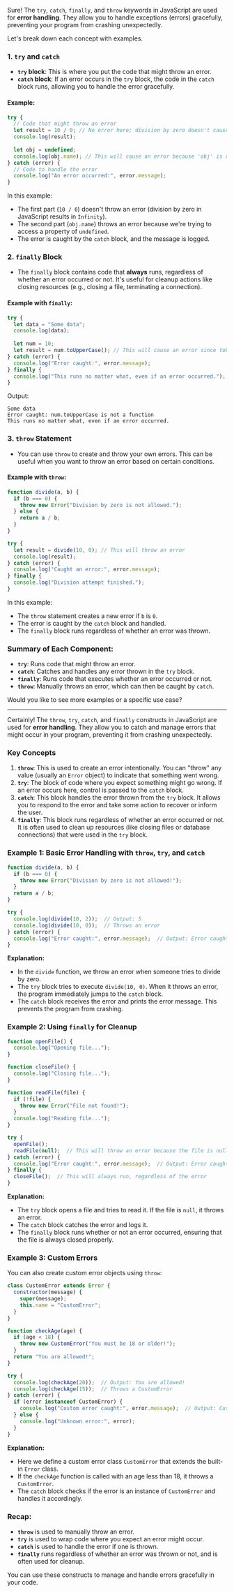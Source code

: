 Sure! The `try`, `catch`, `finally`, and `throw` keywords in JavaScript are used for **error handling**. They allow you to handle exceptions (errors) gracefully, preventing your program from crashing unexpectedly.

Let's break down each concept with examples.

### 1. **`try` and `catch`**
- **`try` block**: This is where you put the code that might throw an error.
- **`catch` block**: If an error occurs in the `try` block, the code in the `catch` block runs, allowing you to handle the error gracefully.

#### Example:

```javascript
try {
  // Code that might throw an error
  let result = 10 / 0; // No error here; division by zero doesn't cause an exception in JavaScript
  console.log(result);
  
  let obj = undefined;
  console.log(obj.name); // This will cause an error because 'obj' is undefined
} catch (error) {
  // Code to handle the error
  console.log("An error occurred:", error.message);
}
```

In this example:
- The first part (`10 / 0`) doesn't throw an error (division by zero in JavaScript results in `Infinity`).
- The second part (`obj.name`) throws an error because we're trying to access a property of `undefined`.
- The error is caught by the `catch` block, and the message is logged.

### 2. **`finally` Block**
- The `finally` block contains code that **always** runs, regardless of whether an error occurred or not. It's useful for cleanup actions like closing resources (e.g., closing a file, terminating a connection).

#### Example with `finally`:

```javascript
try {
  let data = "Some data";
  console.log(data);
  
  let num = 10;
  let result = num.toUpperCase(); // This will cause an error since toUpperCase is not a method of number
} catch (error) {
  console.log("Error caught:", error.message);
} finally {
  console.log("This runs no matter what, even if an error occurred.");
}
```

Output:
```
Some data
Error caught: num.toUpperCase is not a function
This runs no matter what, even if an error occurred.
```

### 3. **`throw` Statement**
- You can use `throw` to create and throw your own errors. This can be useful when you want to throw an error based on certain conditions.

#### Example with `throw`:

```javascript
function divide(a, b) {
  if (b === 0) {
    throw new Error("Division by zero is not allowed.");
  } else {
    return a / b;
  }
}

try {
  let result = divide(10, 0); // This will throw an error
  console.log(result);
} catch (error) {
  console.log("Caught an error:", error.message);
} finally {
  console.log("Division attempt finished.");
}
```

In this example:
- The `throw` statement creates a new error if `b` is `0`.
- The error is caught by the `catch` block and handled.
- The `finally` block runs regardless of whether an error was thrown.

### Summary of Each Component:
- **`try`**: Runs code that might throw an error.
- **`catch`**: Catches and handles any error thrown in the `try` block.
- **`finally`**: Runs code that executes whether an error occurred or not.
- **`throw`**: Manually throws an error, which can then be caught by `catch`.

Would you like to see more examples or a specific use case?

---

Certainly! The `throw`, `try`, `catch`, and `finally` constructs in JavaScript are used for **error handling**. They allow you to catch and manage errors that might occur in your program, preventing it from crashing unexpectedly.

### Key Concepts

1. **`throw`**: This is used to create an error intentionally. You can "throw" any value (usually an `Error` object) to indicate that something went wrong.
2. **`try`**: The block of code where you expect something might go wrong. If an error occurs here, control is passed to the `catch` block.
3. **`catch`**: This block handles the error thrown from the `try` block. It allows you to respond to the error and take some action to recover or inform the user.
4. **`finally`**: This block runs regardless of whether an error occurred or not. It is often used to clean up resources (like closing files or database connections) that were used in the `try` block.

### Example 1: Basic Error Handling with `throw`, `try`, and `catch`

```javascript
function divide(a, b) {
  if (b === 0) {
    throw new Error("Division by zero is not allowed!");
  }
  return a / b;
}

try {
  console.log(divide(10, 2));  // Output: 5
  console.log(divide(10, 0));  // Throws an error
} catch (error) {
  console.log("Error caught:", error.message);  // Output: Error caught: Division by zero is not allowed!
}
```

**Explanation:**
- In the `divide` function, we throw an error when someone tries to divide by zero.
- The `try` block tries to execute `divide(10, 0)`. When it throws an error, the program immediately jumps to the `catch` block.
- The `catch` block receives the error and prints the error message. This prevents the program from crashing.

### Example 2: Using `finally` for Cleanup

```javascript
function openFile() {
  console.log("Opening file...");
}

function closeFile() {
  console.log("Closing file...");
}

function readFile(file) {
  if (!file) {
    throw new Error("File not found!");
  }
  console.log("Reading file...");
}

try {
  openFile();
  readFile(null);  // This will throw an error because the file is null
} catch (error) {
  console.log("Error caught:", error.message);  // Output: Error caught: File not found!
} finally {
  closeFile();  // This will always run, regardless of the error
}
```

**Explanation:**
- The `try` block opens a file and tries to read it. If the file is `null`, it throws an error.
- The `catch` block catches the error and logs it.
- The `finally` block runs whether or not an error occurred, ensuring that the file is always closed properly.

### Example 3: Custom Errors

You can also create custom error objects using `throw`:

```javascript
class CustomError extends Error {
  constructor(message) {
    super(message);
    this.name = "CustomError";
  }
}

function checkAge(age) {
  if (age < 18) {
    throw new CustomError("You must be 18 or older!");
  }
  return "You are allowed!";
}

try {
  console.log(checkAge(20));  // Output: You are allowed!
  console.log(checkAge(15));  // Throws a CustomError
} catch (error) {
  if (error instanceof CustomError) {
    console.log("Custom error caught:", error.message);  // Output: Custom error caught: You must be 18 or older!
  } else {
    console.log("Unknown error:", error);
  }
}
```

**Explanation:**
- Here we define a custom error class `CustomError` that extends the built-in `Error` class.
- If the `checkAge` function is called with an age less than 18, it throws a `CustomError`.
- The `catch` block checks if the error is an instance of `CustomError` and handles it accordingly.

### Recap:

- **`throw`** is used to manually throw an error.
- **`try`** is used to wrap code where you expect an error might occur.
- **`catch`** is used to handle the error if one is thrown.
- **`finally`** runs regardless of whether an error was thrown or not, and is often used for cleanup.

You can use these constructs to manage and handle errors gracefully in your code.
